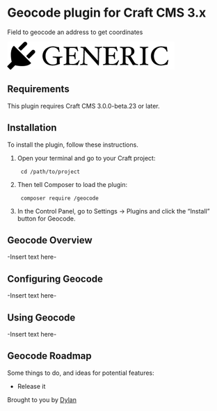 # Geocode plugin for Craft CMS 3.x

Field to geocode an address to get coordinates

![Screenshot](resources/img/plugin-logo.png)

## Requirements

This plugin requires Craft CMS 3.0.0-beta.23 or later.

## Installation

To install the plugin, follow these instructions.

1. Open your terminal and go to your Craft project:

        cd /path/to/project

2. Then tell Composer to load the plugin:

        composer require /geocode

3. In the Control Panel, go to Settings → Plugins and click the “Install” button for Geocode.

## Geocode Overview

-Insert text here-

## Configuring Geocode

-Insert text here-

## Using Geocode

-Insert text here-

## Geocode Roadmap

Some things to do, and ideas for potential features:

* Release it

Brought to you by [Dylan](https://hyperakt.com)

